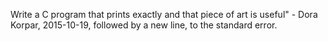 Write a C program that prints exactly and that piece of art is useful" - Dora Korpar, 2015-10-19, followed by a new line, to the standard error.
